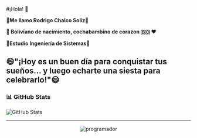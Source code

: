 #¡Hola! 👋

**🌱Me llamo Rodrigo Chalco Soliz🌱**

**🌄 Boliviano de nacimiento, cochabambino de corazon 🇧🇴 ❤️** 

**💬Estudio Ingeniería de Sistemas💬**   

**😄"¡Hoy es un buen día para conquistar tus sueños... y luego echarte una siesta para celebrarlo!"😄**
---

### 📊 GitHub Stats

![GitHub Stats](https://github-readme-stats.vercel.app/api?username=RodrigoChalco&show_icons=true&theme=tokyonight)

---
<p align="center">
  <img src="https://i.postimg.cc/ZqVHtTVF/programador-880-x-450-px.webp" alt="programador" />
</p>



<!--
**RodrigoChalco/RodrigoChalco** is a ✨ _special_ ✨ repository because its `README.md` (this file) appears on your GitHub profile.

Here are some ideas to get you started:

- 🔭 I’m currently working on ...
- 🌱 I’m currently learning ...
- 👯 I’m looking to collaborate on ...
- 🤔 I’m looking for help with ...
- 💬 Ask me about ...
- 📫 How to reach me: ...
- 😄 Pronouns: ...
- ⚡ Fun fact: ...
-->
